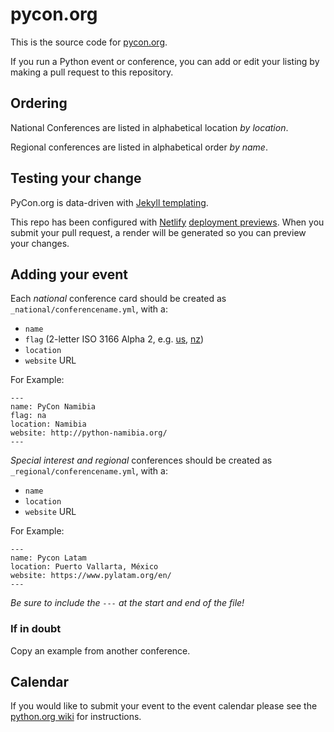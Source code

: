 # pycon.org

This is the source code for [pycon.org](http://www.pycon.org/).

If you run a Python event or conference, you can add or edit your listing by
making a pull request to this repository.

## Ordering

National Conferences are listed in alphabetical location *by location*. 

Regional conferences are listed in alphabetical order *by name*. 

## Testing your change

PyCon.org is data-driven with [Jekyll templating](https://jekyllrb.com). 

This repo has been configured with [Netlify](netlify.com) [deployment previews](https://www.netlify.com/blog/2016/07/20/introducing-deploy-previews-in-netlify). When you submit your pull request, a render will be generated so you can preview your changes. 

## Adding your event

Each *national* conference card should be created as `_national/conferencename.yml`, with a: 

 * `name`
 * `flag` (2-letter ISO 3166 Alpha 2, e.g. [us](http://pycon.org/img/flags/4x3/us.svg), [nz](http://pycon.org/img/flags/4x3/nz.svg))
 * `location`
 * `website` URL

For Example:

```
---
name: PyCon Namibia
flag: na
location: Namibia
website: http://python-namibia.org/
---
```

*Special interest and regional* conferences should be created as `_regional/conferencename.yml`, with a:

 * `name`
 * `location`
 * `website` URL

For Example: 
```
---
name: Pycon Latam
location: Puerto Vallarta, México
website: https://www.pylatam.org/en/
---
```

*Be sure to include the `---` at the start and end of the file!*

### If in doubt

Copy an example from another conference. 

## Calendar

If you would like to submit your event to the event calendar please see
the [python.org wiki](https://wiki.python.org/moin/PythonEventsCalendar#Submitting_an_Event)
for instructions.

